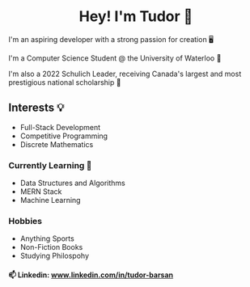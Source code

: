 

<h1 align="center">Hey! I'm Tudor 👋</h1>

I'm an aspiring developer with a strong passion for creation 🖥️

I'm a Computer Science Student @ the University of Waterloo 🦆

I'm also a 2022 Schulich Leader, receiving Canada's largest and most prestigious national scholarship 🦁  

## Interests 💡
* Full-Stack Development     
* Competitive Programming      
* Discrete Mathematics

### Currently Learning 🧠
* Data Structures and Algorithms  
* MERN Stack    
* Machine Learning  

### Hobbies 
* Anything Sports   
* Non-Fiction Books   
* Studying Philospohy   


#### 📫 Linkedin: www.linkedin.com/in/tudor-barsan 
